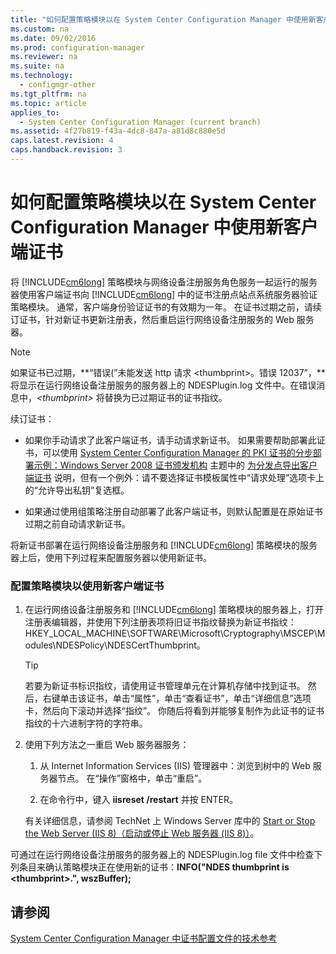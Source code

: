 ```yaml
---
title: "如何配置策略模块以在 System Center Configuration Manager 中使用新客户端证书"
ms.custom: na
ms.date: 09/02/2016
ms.prod: configuration-manager
ms.reviewer: na
ms.suite: na
ms.technology: 
  - configmgr-other
ms.tgt_pltfrm: na
ms.topic: article
applies_to: 
  - System Center Configuration Manager (current branch)
ms.assetid: 4f27b819-f43a-4dc8-847a-a81d8c880e5d
caps.latest.revision: 4
caps.handback.revision: 3
---
```

# 如何配置策略模块以在 System Center Configuration Manager 中使用新客户端证书
将 [!INCLUDE[cm6long](../LocTest/includes/cm6long_md.md)] 策略模块与网络设备注册服务角色服务一起运行的服务器使用客户端证书向 [!INCLUDE[cm6long](../LocTest/includes/cm6long_md.md)] 中的证书注册点站点系统服务器验证策略模块。 通常，客户端身份验证证书的有效期为一年。 在证书过期之前，请续订证书，针对新证书更新注册表，然后重启运行网络设备注册服务的 Web 服务器。  
  
> [!NOTE]  
>  如果证书已过期，**“错误\(”未能发送 http 请求 \<thumbprint\>。错误 12037”，**将显示在运行网络设备注册服务的服务器上的 NDESPlugin.log 文件中。在错误消息中，*\<thumbprint\>* 将替换为已过期证书的证书指纹。  
  
 续订证书：  
  
-   如果你手动请求了此客户端证书，请手动请求新证书。 如果需要帮助部署此证书，可以使用 [System Center Configuration Manager 的 PKI 证书的分步部署示例：Windows Server 2008 证书颁发机构](../Topic/Step-by-step%20example%20deployment%20of%20the%20PKI%20certificates%20for%20System%20Center%20Configuration%20Manager:%20Windows%20Server%202008%20Certification%20Authority.md) 主题中的 [为分发点导出客户端证书](../Topic/Step-by-step%20example%20deployment%20of%20the%20PKI%20certificates%20for%20System%20Center%20Configuration%20Manager:%20Windows%20Server%202008%20Certification%20Authority.md#BKMK_exportclientdistributionpoint22008) 说明，但有一个例外：请不要选择证书模板属性中“请求处理”选项卡上的“允许导出私钥”复选框。  
  
-   如果通过使用组策略注册自动部署了此客户端证书，则默认配置是在原始证书过期之前自动请求新证书。  
  
 将新证书部署在运行网络设备注册服务和 [!INCLUDE[cm6long](../LocTest/includes/cm6long_md.md)] 策略模块的服务器上后，使用下列过程来配置服务器以使用新证书。  
  
### 配置策略模块以使用新客户端证书  
  
1.  在运行网络设备注册服务和 [!INCLUDE[cm6long](../LocTest/includes/cm6long_md.md)] 策略模块的服务器上，打开注册表编辑器，并使用下列注册表项将旧证书指纹替换为新证书指纹：HKEY\_LOCAL\_MACHINE\\SOFTWARE\\Microsoft\\Cryptography\\MSCEP\\Modules\\NDESPolicy\\NDESCertThumbprint。  
  
    > [!TIP]  
    >  若要为新证书标识指纹，请使用证书管理单元在计算机存储中找到证书。 然后，右键单击该证书，单击“属性”，单击“查看证书”，单击“详细信息”选项卡，然后向下滚动并选择“指纹”。 你随后将看到并能够复制作为此证书的证书指纹的十六进制字符的字符串。  
  
2.  使用下列方法之一重启 Web 服务器服务：  
  
    1.  从 Internet Information Services \(IIS\) 管理器中：浏览到树中的 Web 服务器节点。 在“操作”窗格中，单击“重启”。  
  
    2.  在命令行中，键入 **iisreset \/restart** 并按 ENTER。  
  
     有关详细信息，请参阅 TechNet 上 Windows Server 库中的 [Start or Stop the Web Server \(IIS 8\)（启动或停止 Web 服务器 \(IIS 8\)）](http://go.microsoft.com/fwlink/p/?LinkId=320507)。  
  
 可通过在运行网络设备注册服务的服务器上的 NDESPlugin.log file 文件中检查下列条目来确认策略模块正在使用新的证书：**INFO\("NDES thumbprint is \<thumbprint\>.", wszBuffer\);**  
  
## 请参阅  
 [System Center Configuration Manager 中证书配置文件的技术参考](../LocTest/Certificate-profiles-technical-reference-for-System-Center-Configuration-Manager.md)